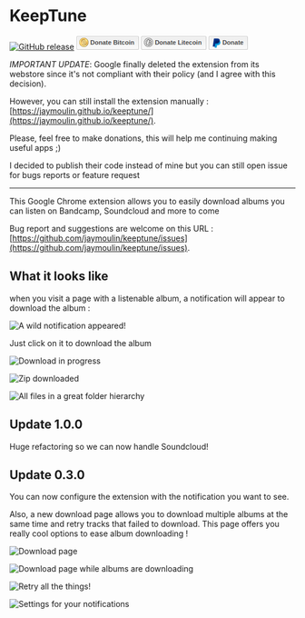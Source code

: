 KeepTune
==
[![GitHub release](https://img.shields.io/github/release/jaymoulin/keeptune.svg)](https://jaymoulin.github.io/keeptune/releases)
[![Bitcoin donation](https://github.com/jaymoulin/jaymoulin.github.io/raw/master/btc.png "Bitcoin donation")](https://m.freewallet.org/id/374ad82e/btc)
[![Litecoin donation](https://github.com/jaymoulin/jaymoulin.github.io/raw/master/ltc.png "Litecoin donation")](https://m.freewallet.org/id/374ad82e/ltc)
[![PayPal donation](https://github.com/jaymoulin/jaymoulin.github.io/raw/master/ppl.png "PayPal donation")](https://www.paypal.me/jaymoulin)

*IMPORTANT UPDATE*: Google finally deleted the extension from its webstore since it's not compliant with their policy (and I agree with this decision).

However, you can still install the extension manually : [https://jaymoulin.github.io/keeptune/](https://jaymoulin.github.io/keeptune/).

Please, feel free to make donations, this will help me continuing making useful apps ;)

I decided to publish their code instead of mine but you can still open issue for bugs reports or feature request

_____


This Google Chrome extension allows you to easily download albums you can listen on Bandcamp, Soundcloud and more to come

Bug report and suggestions are welcome on this URL : [https://github.com/jaymoulin/keeptune/issues](https://github.com/jaymoulin/keeptune/issues).

## What it looks like

when you visit a page with a listenable album, a notification will appear to download the album :

![A wild notification appeared!](https://jaymoulin.github.io/keeptune/notif-1.png "A wild notification appeared!")

Just click on it to download the album

![Download in progress](https://jaymoulin.github.io/keeptune/notif-2.png "Download in progress")

![Zip downloaded](https://jaymoulin.github.io/keeptune/zip.png "Zip downloaded")

![All files in a great folder hierarchy](https://jaymoulin.github.io/keeptune/folder.png "All files in a great folder hierarchy")

## Update 1.0.0

Huge refactoring so we can now handle Soundcloud!

## Update 0.3.0

You can now configure the extension with the notification you want to see.

Also, a new download page allows you to download multiple albums at the same time and retry tracks that failed to download.
This page offers you really cool options to ease album downloading ! 
 
 ![Download page](https://jaymoulin.github.io/keeptune/downloadPage.png "Download page")
 
 ![Download page while albums are downloading](https://jaymoulin.github.io/keeptune/downloadPageProgress.png "Download page while albums are downloading")
 
 ![Retry all the things!](https://jaymoulin.github.io/keeptune/retryAll.png "Retry all the things!")
 
 ![Settings for your notifications](https://jaymoulin.github.io/keeptune/settings.png "Settings for your notifications")
 
